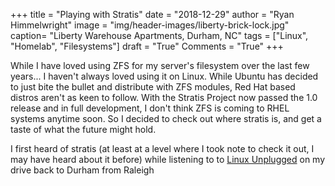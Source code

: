 +++
title  = "Playing with Stratis"
date   = "2018-12-29"
author = "Ryan Himmelwright"
image  = "img/header-images/liberty-brick-lock.jpg"
caption= "Liberty Warehouse Apartments, Durham, NC"
tags   = ["Linux", "Homelab", "Filesystems"]
draft  = "True"
Comments = "True"
+++

While I have loved using ZFS for my server's filesystem over the last few years... I haven't always
loved using it on Linux. While Ubuntu has decided to just bite the bullet and distribute with ZFS
modules, Red Hat based distros aren't as keen to follow. With the Stratis Project now passed the
1.0 release and in full development, I don't think ZFS is coming to RHEL systems anytime soon. So I
decided to check out where stratis is, and get a taste of what the future might hold.

<!--more-->

I first heard of stratis (at least at a level where I took note to check it out, I may have heard
about it before) while listening to to [Linux Unplugged](https://linuxunplugged.com/270) on my
drive back to Durham from Raleigh
